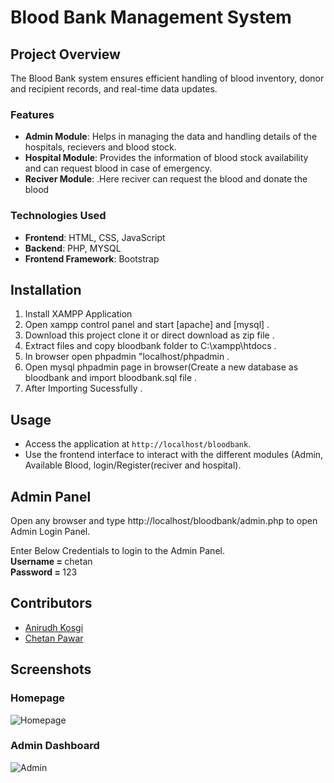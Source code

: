 # Blood Bank Management System

## Project Overview

The Blood Bank system ensures efficient handling of blood inventory, donor and recipient records, and real-time data updates.

### Features

- **Admin Module**: Helps in managing the data and handling details of the hospitals, recievers and blood stock.
- **Hospital Module**: Provides the information of blood stock availability and can request blood in case of emergency.
- **Reciver Module**: .Here reciver can request the blood and donate the blood

### Technologies Used

- **Frontend**: HTML, CSS, JavaScript
- **Backend**: PHP, MYSQL
- **Frontend Framework**: Bootstrap

## Installation

1. Install XAMPP Application
2. Open xampp control panel and start [apache] and [mysql] .
3. Download this project clone it or direct download as zip file .
4. Extract files and copy bloodbank folder to C:\xampp\htdocs .
5. In browser open phpadmin "localhost/phpadmin .
6. Open mysql phpadmin page in browser(Create a new database as bloodbank and import bloodbank.sql file .
7. After Importing Sucessfully .

## Usage

- Access the application at `http://localhost/bloodbank`.
- Use the frontend interface to interact with the different modules (Admin, Available Blood, login/Register(reciver and hospital).

## Admin Panel
   Open any browser and type http://localhost/bloodbank/admin.php to open Admin Login Panel.
   
   Enter Below Credentials to login to the Admin Panel.<br>
   <b> Username = </b> chetan<br>
   <b>Password = </b> 123
   

## Contributors

- [Anirudh Kosgi](https://github.com/anirudhkosgi)
- [Chetan Pawar](https://github.com/chetanpawar07)

## Screenshots

### Homepage
![Homepage](https://github.com/user-attachments/assets/e560cb8f-8b4d-4088-91c4-c01aec8622f0)
### Admin Dashboard
![Admin](https://github.com/user-attachments/assets/78e68b35-88fa-4647-8de1-406f57f25d27)


